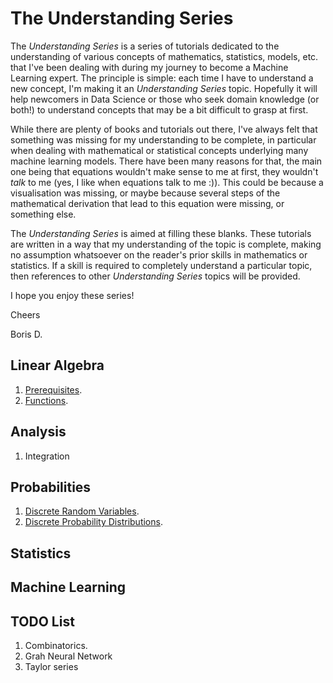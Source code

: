 # The Understanding Series

The *Understanding Series* is a series of tutorials dedicated to the understanding of various concepts of mathematics, statistics, models, etc. that I've been dealing with during my journey to become a Machine Learning expert. The principle is simple: each time I have to understand a new concept, I'm making it an *Understanding Series* topic. Hopefully it will help newcomers in Data Science or those who seek domain knowledge (or both!) to understand concepts that may be a bit difficult to grasp at first.

While there are plenty of books and tutorials out there, I've always felt that something was missing for my understanding to be complete, in particular when dealing with mathematical or statistical concepts underlying many machine learning models. There have been many reasons for that, the main one being that equations wouldn't make sense to me at first, they wouldn't *talk* to me (yes, I like when equations talk to me :)). This could be because a visualisation was missing, or maybe because several steps of the mathematical derivation that lead to this equation were missing, or something else.

The *Understanding Series* is aimed at filling these blanks. These tutorials are written in a way that my understanding of the topic is complete, making no assumption whatsoever on the reader's prior skills in mathematics or statistics. If a skill is required to completely understand a particular topic, then references to other *Understanding Series* topics will be provided.

I hope you enjoy these series!

Cheers

Boris D.

## Linear Algebra
1. [Prerequisites](https://github.com/boris-dee/understanding_series/blob/master/linear_algebra/01.prerequisites.ipynb).
2. [Functions](https://github.com/boris-dee/understanding_series/blob/master/linear_algebra/02.functions.ipynb).

## Analysis
1. Integration

## Probabilities
1. [Discrete Random Variables](https://github.com/boris-dee/understanding_series/blob/master/probabilities/01.discrete_random_variables.ipynb).
2. [Discrete Probability Distributions](https://github.com/boris-dee/understanding_series/blob/master/probabilities/02.discrete_probability_distributions.ipynb).

## Statistics

## Machine Learning

## TODO List
1. Combinatorics.
2. Grah Neural Network
3. Taylor series

